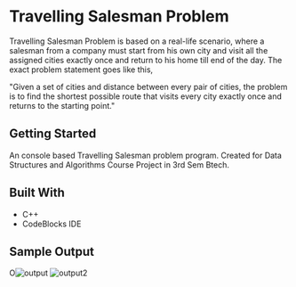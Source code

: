 # Travelling Salesman Problem

Travelling Salesman Problem is based on a real-life scenario, where a salesman from a company must start from his own city and visit all the assigned cities exactly once and return to his home till end of the day. The exact problem statement goes like this,

"Given a set of cities and distance between every pair of cities, the problem is to find the shortest possible route that visits every city exactly once and returns to the starting point."

## Getting Started

An console based Travelling Salesman problem program. Created for Data Structures and Algorithms Course Project in 3rd Sem Btech.

## Built With

* C++
* CodeBlocks IDE

## Sample Output
O![output](https://user-images.githubusercontent.com/56217073/148569071-5a7f40a1-8a8e-489a-959b-6007c665d0fd.png)
![output2](https://user-images.githubusercontent.com/56217073/148569049-ab680ecd-895f-4d22-89db-f0152ae4f12b.png)
